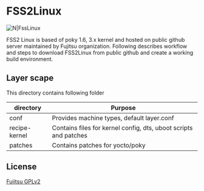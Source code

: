 # FSS2Linux

![N|FssLinux](http://www.fujitsu.com/global/resources/design/stylesheets/images/css_images/fujitsu/symbolmark.gif)

FSS2 Linux is based of poky 1.6, 3.x kernel and hosted on public github server maintained by Fujitsu organization. 
Following describes workflow and steps to download FSS2Linux from public github and create a working build environment.

## Layer scape
This directory contains following folder

| directory    | Purpose                                                         |
| ------------ | --------------------------------------------------------------  |
| conf         | Provides machine types, default layer.conf                      |
| recipe-kernel| Contains files for kernel config, dts, uboot scripts and patches|
| patches      | Contains patches for yocto/poky                                 |

License
----

[Fujitsu GPLv2](https://github.com/FujitsuNetworkCommunications/meta-fss2-ppc/blob/master/LICENSE)
